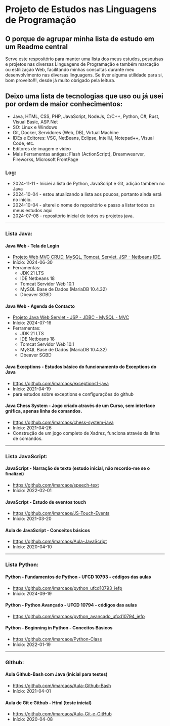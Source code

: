 # Projeto de Estudos nas Linguagens de Programação


## O porque de agrupar minha lista de estudo em um Readme central

Serve este respositório para manter uma lista dos meus estudos, pesquisas e projetos nas diversas Linguagens de Programação e também marcação ou estilização Web, facilitando minhas consultas durante meu desenvolvimento nas diversas linguagens. Se tiver alguma utilidade para si, bom proveito!!!, desde já muito obrigado pela leitura.

## Deixo uma lista de tecnologias que uso ou já usei por ordem de maior conhecimentos:
- Java, HTML, CSS, PHP, JavaScript, NodeJs, C/C++, Python, C#, Rust, Visual Basic, ASP.Net
- SO: Linux e Windows
- Git, Docker, Servidores (Web, DB), Virtual Machine
- IDEs e Editores: VSC, NetBeans, Eclipse, IntelliJ, Notepad++, Visual Code, etc.
- Editores de imagem e vídeo
- Mais Ferramentas antigas: Flash (ActionScript), Dreamwearver, Fireworks, Microsoft FrontPage

### Log:
* 2024-11-11 - Iniciei a lista de Python, JavaScript e Git, adição também no Java
* 2024-10-04 - estou atualizando a lista aos poucos, portanto ainda está no início.
* 2024-10-04 - alterei o nome do repositório e passo a listar todos os meus estudos aqui
* 2024-07-08 - repositório inicial de todos os projetos java.

<hr>

### Lista Java:
#### Java Web - Tela de Login
- [Projeto Web MVC CRUD, MySQL, Tomcat, Servlet, JSP - Netbeans IDE](https://github.com/imarcaos/Java_proj1_JWLogin).
- Início: 2024-06-30
- Ferramentas:
    - JDK 21 LTS
    - IDE Netbeans 18
    - Tomcat Servidor Web 10.1
    - MySQL Base de Dados (MariaDB 10.4.32)
    - Dbeaver SGBD

#### Java Web - Agenda de Contacto
- [Projeto Java Web Servlet - JSP - JDBC - MySQL - MVC](https://github.com/imarcaos/JW_Contact_Agenda)
- Início: 2024-07-16
- Ferramentas:
    - JDK 21 LTS
    - IDE Netbeans 18
    - Tomcat Servidor Web 10.1
    - MySQL Base de Dados (MariaDB 10.4.32)
    - Dbeaver SGBD

#### Java Exceptions - Estudos básico do funcionamento do Exceptions do Java
- https://github.com/imarcaos/exceptions1-java
- Início: 2021-04-19
- para estudos sobre exceptions e configurações do github

#### Java Chess System - Jogo criado através de um Curso, sem interface gráfica, apenas linha de comandos.
- https://github.com/imarcaos/chess-system-java
- Início: 2021-04-26
- Construção de um jogo completo de Xadrez, funciona através da linha de comandos.


<hr>

### Lista JavaScript:
#### JavaScript - Narração de texto (estudo inicial, não recordo-me se o finalizei)
- https://github.com/imarcaos/speech-text
- Início: 2022-02-01

#### JavaScript - Estudo de eventos touch
- https://github.com/imarcaos/JS-Touch-Events
- Início: 2021-03-20

#### Aula de JavaScript - Conceitos básicos
- https://github.com/imarcaos/Aula-JavaScript
- Início: 2020-04-10


<hr>

### Lista Python:
#### Python - Fundamentos de Python - UFCD 10793 - códigos das aulas
- https://github.com/imarcaos/python_ufcd10793_iefp
- Início: 2024-09-19

#### Python - Python Avançado - UFCD 10794 - códigos das aulas
- https://github.com/imarcaos/python_avancado_ufcd10794_iefp

#### Python - Beginning in Python - Conceitos Básicos
- https://github.com/imarcaos/Python-Class
- Início: 2022-01-19


<hr>

### Github:
#### Aula Github-Bash com Java (inicial para testes)
- https://github.com/imarcaos/Aula-Github-Bash
- Início: 2021-04-01

#### Aula de Git e Github - Html (teste inicial)
- https://github.com/imarcaos/Aula-Git-e-GitHub
- Início: 2020-04-08